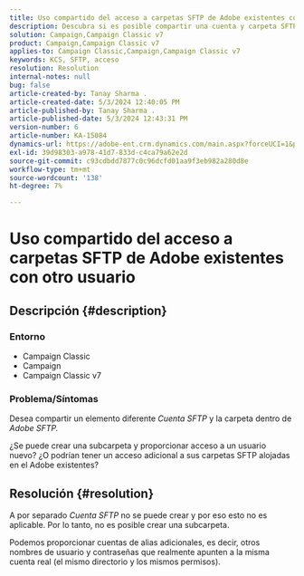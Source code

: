 ```yaml
---
title: Uso compartido del acceso a carpetas SFTP de Adobe existentes con otro usuario
description: Descubra si es posible compartir una cuenta y carpeta SFTP diferente dentro del SFTP de Adobe.
solution: Campaign,Campaign Classic v7
product: Campaign,Campaign Classic v7
applies-to: Campaign Classic,Campaign,Campaign Classic v7
keywords: KCS, SFTP, acceso
resolution: Resolution
internal-notes: null
bug: false
article-created-by: Tanay Sharma .
article-created-date: 5/3/2024 12:40:05 PM
article-published-by: Tanay Sharma .
article-published-date: 5/3/2024 12:43:31 PM
version-number: 6
article-number: KA-15084
dynamics-url: https://adobe-ent.crm.dynamics.com/main.aspx?forceUCI=1&pagetype=entityrecord&etn=knowledgearticle&id=8e86db3d-4a09-ef11-9f8a-6045bd026dc7
exl-id: 39d98303-a978-41d7-833d-c4ca79a62e2d
source-git-commit: c93cdbdd7877c0c96dcfd01aa9f3eb982a280d8e
workflow-type: tm+mt
source-wordcount: '138'
ht-degree: 7%

---
```


# Uso compartido del acceso a carpetas SFTP de Adobe existentes con otro usuario

## Descripción {#description}


### <b>Entorno</b>

- Campaign Classic
- Campaign
- Campaign Classic v7


### <b>Problema/Síntomas</b>

Desea compartir un elemento diferente *Cuenta SFTP* y la carpeta dentro de *Adobe SFTP.*

¿Se puede crear una subcarpeta y proporcionar acceso a un usuario nuevo? ¿O podrían tener un acceso adicional a sus carpetas SFTP alojadas en el Adobe existentes?


## Resolución {#resolution}


A por separado *Cuenta SFTP* no se puede crear y por eso esto no es aplicable. Por lo tanto, no es posible crear una subcarpeta.

Podemos proporcionar cuentas de alias adicionales, es decir, otros nombres de usuario y contraseñas que realmente apunten a la misma cuenta real (el mismo directorio y los mismos permisos).
